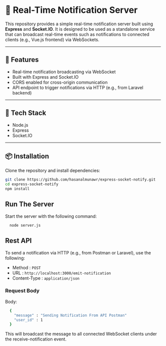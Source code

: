 # 📢 Real-Time Notification Server

This repository provides a simple real-time notification server built using **Express** and **Socket.IO**. It is designed to be used as a standalone service that can broadcast real-time events such as notifications to connected clients (e.g., Vue.js frontend) via WebSockets.

---

## 🚀 Features

- Real-time notification broadcasting via WebSocket
- Built with Express and Socket.IO
- CORS enabled for cross-origin communication
- API endpoint to trigger notifications via HTTP (e.g., from Laravel backend)

---

## 🧱 Tech Stack

- Node.js
- Express
- Socket.IO

---

## 📦 Installation

Clone the repository and install dependencies:

```bash
git clone https://github.com/hasanalmunawr/express-socket-notify.git
cd express-socket-notify
npm install
````

## Run The Server
Start the server with the following command:
```bash
  node server.js
```

## Rest API
To send a notification via HTTP (e.g., from Postman or Laravel), use the following:
- Method : ```POST```
- URL : ```http://localhost:3000/emit-notification```
- Content-Type : ```application/json```

### Request Body
Body:
```bash
  {
    "message" : "Sending Notification From API Postman"
    "user_id" : 1
  }
```
This will broadcast the message to all connected WebSocket clients under the receive-notification event.

